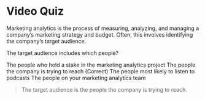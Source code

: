 # Video Quiz
Marketing analytics is the process of measuring, analyzing, and managing a company’s marketing strategy and budget. Often, this involves identifying the company’s target audience. 

The target audience includes which people?

The people who hold a stake in the marketing analytics project
The people the company is trying to reach (Correct)
The people most likely to listen to podcasts
The people on your marketing analytics team

> The target audience is the people the company is trying to reach. 
